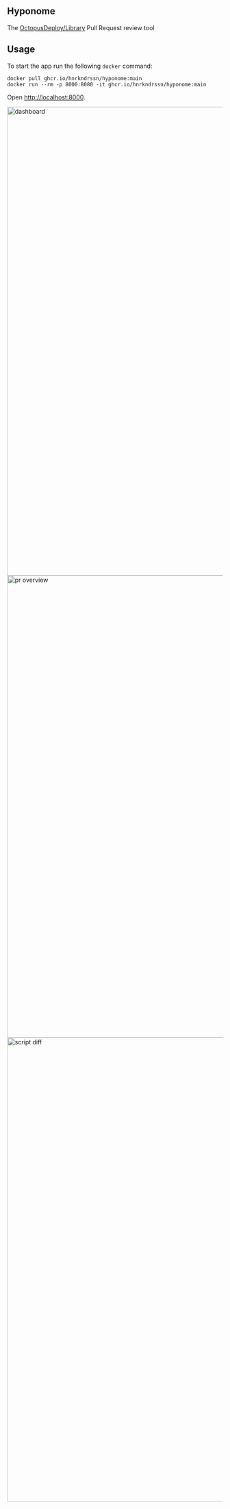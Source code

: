 ## Hyponome

The [OctopusDeploy/Library](https://github.com/OctopusDeploy/Library) Pull Request review tool

## Usage

To start the app run the following `docker` command:
```
docker pull ghcr.io/hnrkndrssn/hyponome:main
docker run --rm -p 8000:8080 -it ghcr.io/hnrkndrssn/hyponome:main
```

Open [http://localhost:8000](http://localhost:8000).

<img width="1094" alt="dashboard" src="https://github.com/user-attachments/assets/1e038de7-615b-4e0d-bdd0-f8fd1783b287">

<img width="1079" alt="pr overview" src="https://github.com/user-attachments/assets/cc9ca334-356d-410b-834a-77981217ba5d">

<img width="1084" alt="script diff" src="https://github.com/user-attachments/assets/9c178b41-eada-40bd-b23f-d6de17f9862a">
